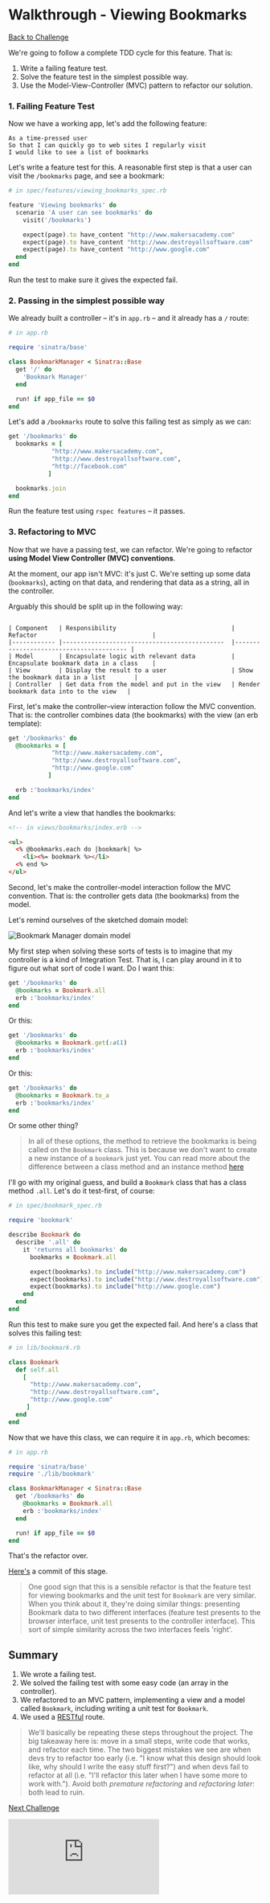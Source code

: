 # Walkthrough - Viewing Bookmarks

[Back to Challenge](../03_viewing_bookmarks.md)

We're going to follow a complete TDD cycle for this feature. That is:

1. Write a failing feature test.
2. Solve the feature test in the simplest possible way.
3. Use the Model-View-Controller (MVC) pattern to refactor our solution.

### 1. Failing Feature Test

Now we have a working app, let's add the following feature:

```
As a time-pressed user
So that I can quickly go to web sites I regularly visit
I would like to see a list of bookmarks
```

Let's write a feature test for this. A reasonable first step is that a user can visit the `/bookmarks` page, and see a bookmark:

```ruby
# in spec/features/viewing_bookmarks_spec.rb

feature 'Viewing bookmarks' do
  scenario 'A user can see bookmarks' do
    visit('/bookmarks')

    expect(page).to have_content "http://www.makersacademy.com"
    expect(page).to have_content "http://www.destroyallsoftware.com"
    expect(page).to have_content "http://www.google.com"
  end
end
```

Run the test to make sure it gives the expected fail.

### 2. Passing in the simplest possible way

We already built a controller – it's in `app.rb` – and it already has a `/` route:

```ruby
# in app.rb

require 'sinatra/base'

class BookmarkManager < Sinatra::Base
  get '/' do
    'Bookmark Manager'
  end

  run! if app_file == $0
end
```

Let's add a `/bookmarks` route to solve this failing test as simply as we can:

```ruby
get '/bookmarks' do
  bookmarks = [
            "http://www.makersacademy.com",
            "http://www.destroyallsoftware.com",
            "http://facebook.com"
           ]

  bookmarks.join
end
```

Run the feature test using `rspec features` – it passes.

### 3. Refactoring to MVC

Now that we have a passing test, we can refactor. We're going to refactor **using Model View Controller (MVC) conventions**.

At the moment, our app isn't MVC: it's just C. We're setting up some data (`bookmarks`), acting on that data, and rendering that data as a string, all in the controller.

Arguably this should be split up in the following way:

```

| Component   | Responsibility                                | Refactor                                |
|------------ |---------------------------------------------  |---------------------------------------- |
| Model       | Encapsulate logic with relevant data          | Encapsulate bookmark data in a class    |
| View        | Display the result to a user                  | Show the bookmark data in a list        |
| Controller  | Get data from the model and put in the view   | Render bookmark data into to the view   |
```

First, let's make the controller–view interaction follow the MVC convention. That is: the controller combines data (the bookmarks) with the view (an erb template):

```ruby
get '/bookmarks' do
  @bookmarks = [
            "http://www.makersacademy.com",
            "http://www.destroyallsoftware.com",
            "http://www.google.com"
           ]

  erb :'bookmarks/index'
end
```

And let's write a view that handles the bookmarks:

```html
<!-- in views/bookmarks/index.erb -->

<ul>
  <% @bookmarks.each do |bookmark| %>
    <li><%= bookmark %></li>
  <% end %>
</ul>
```

Second, let's make the controller-model interaction follow the MVC convention. That is: the controller gets data (the bookmarks) from the model.

Let's remind ourselves of the sketched domain model:

![Bookmark Manager domain model](../images/bookmark_manager_1.png)

My first step when solving these sorts of tests is to imagine that my controller is a kind of Integration Test. That is, I can play around in it to figure out what sort of code I want. Do I want this:

```ruby
get '/bookmarks' do
  @bookmarks = Bookmark.all
  erb :'bookmarks/index'
end
```

Or this:

```ruby
get '/bookmarks' do
  @bookmarks = Bookmark.get(:all)
  erb :'bookmarks/index'
end
```

Or this:

```ruby
get '/bookmarks' do
  @bookmarks = Bookmark.to_a
  erb :'bookmarks/index'
end
```

Or some other thing?

> In all of these options, the method to retrieve the bookmarks is being called on the `Bookmark` class. This is because we don't want to create a new instance of a `bookmark` just yet. You can read more about the difference between a class method and an instance method [here](http://www.railstips.org/blog/archives/2009/05/11/class-and-instance-methods-in-ruby/)

I'll go with my original guess, and build a `Bookmark` class that has a class method `.all`. Let's do it test-first, of course:

```ruby
# in spec/bookmark_spec.rb

require 'bookmark'

describe Bookmark do
  describe '.all' do
    it 'returns all bookmarks' do
      bookmarks = Bookmark.all

      expect(bookmarks).to include("http://www.makersacademy.com")
      expect(bookmarks).to include("http://www.destroyallsoftware.com")
      expect(bookmarks).to include("http://www.google.com")
    end
  end
end
```

Run this test to make sure you get the expected fail. And here's a class that solves this failing test:

```ruby
# in lib/bookmark.rb

class Bookmark
  def self.all
    [
      "http://www.makersacademy.com",
      "http://www.destroyallsoftware.com",
      "http://www.google.com"
     ]
  end
end
```

Now that we have this class, we can require it in `app.rb`, which becomes:

```ruby
# in app.rb

require 'sinatra/base'
require './lib/bookmark'

class BookmarkManager < Sinatra::Base
  get '/bookmarks' do
    @bookmarks = Bookmark.all
    erb :'bookmarks/index'
  end

  run! if app_file == $0
end
```

That's the refactor over.

[Here's](https://github.com/soph-g/bookmark-manager-example/commit/a01f0d06bd03866efb63b476c7e11b2a20337c9d) a commit of this stage.

> One good sign that this is a sensible refactor is that the feature test for viewing bookmarks and the unit test for `Bookmark` are very similar. When you think about it, they're doing similar things: presenting Bookmark data to two different interfaces (feature test presents to the browser interface, unit test presents to the controller interface). This sort of simple similarity across the two interfaces feels 'right'.

## Summary

1. We wrote a failing test.
2. We solved the failing test with some easy code (an array in the controller).
3. We refactored to an MVC pattern, implementing a view and a model called `Bookmark`, including writing a unit test for `Bookmark`.
4. We used a [RESTful](../../pills/rest.md) route.


> We'll basically be repeating these steps throughout the project. The big takeaway here is: move in a small steps, write code that works, and refactor each time. The two biggest mistakes we see are when devs try to refactor too early (i.e. "I know what this design should look like, why should I write the easy stuff first?") and when devs fail to refactor at all (i.e. "I'll refactor this later when I have some more to work with."). Avoid both _premature refactoring_ and _refactoring later_: both lead to ruin.

[Next Challenge](../04_setting_up_a_database.md)


![Tracking pixel](https://githubanalytics.herokuapp.com/course/bookmark_manager/walkthroughs/03.md)
